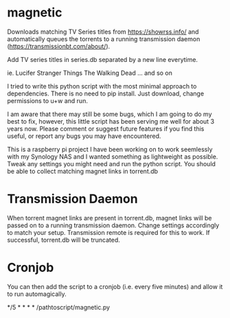 # magnetic
Downloads matching TV Series titles from https://showrss.info/ and automatically queues the torrents to a running transmission daemon (https://transmissionbt.com/about/).

Add TV series titles in series.db separated by a new line everytime.

ie. Lucifer
    Stranger Things
    The Walking Dead
    ... and so on
    
    
I tried to write this python script with the most minimal approach to dependencies. There is no need to pip install. Just download, change permissions to u+w and run.

I am aware that there may still be some bugs, which I am going to do my best to fix, however, this little script has been serving me well for about 3 years now.
Please comment or suggest future features if you find this useful, or report any bugs you may have encountered.

This is a raspberry pi project I have been working on to work seemlessly with my Synology NAS and I wanted something as lightweight as possible.
Tweak any settings you might need and run the python script.
You should be able to collect matching magnet links in torrent.db

# Transmission Daemon
When torrent magnet links are present in torrent.db, magnet links will be passed on to a running transmission daemon. Change settings accordingly to match your setup.
Transmission remote is required for this to work. If successful, torrent.db will be truncated.

# Cronjob
You can then add the script to a cronjob (i.e. every five minutes) and allow it to run automagically.

*/5    *      *      *      *      /pathtoscript/magnetic.py

